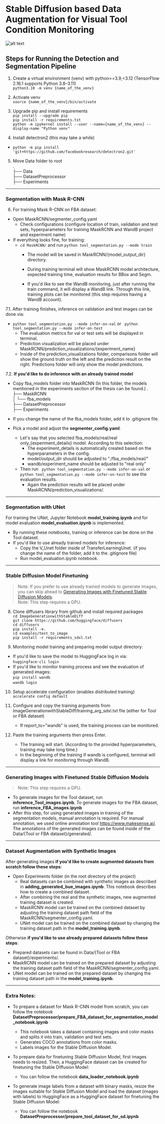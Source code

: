 # Stable Diffusion based Data Augmentation for Visual Tool Condition Monitoring
![alt text](system_arch.png)
## Steps for Running the Detection and Segmentation Pipeline
1. Create a virtual environment (venv) with python>=3.9,<3.12  (TensorFlow 2.16.1 supports Python 3.8–3.11) \
`` python3.10 -m venv {name_of_the_venv} ``

2. Activate venv \
`` source {name_of_the_venv}/bin/activate ``

3. Upgrade pip and install requirements \
`` pip install --upgrade pip `` \
`` pip install -r requirements.txt ``\
`` python -m ipykernel install --user --name={name_of_the_venv} --display-name "Python venv" ``

4. Install detectron2 (this may take a while)
- ``python -m pip install 'git+https://github.com/facebookresearch/detectron2.git' ``
5. Move Data folder to root \
. \
├── Data \
├── DatasetPreprocessor \
├── Experiments

----------------------
### Segmentation with Mask R-CNN
6. For training Mask R-CNN on FBA dataset:
- Open MaskRCNN/segmenter_config.yaml
    - Check configurations (configure location of train, validation and test sets, hyperparameters for training MaskRCNN and WandB project and experiment name)
- If everything looks fine, for training:
    - ``cd MaskRCNN/`` and run ``python tool_segmentation.py --mode train``
        - The model will be saved in MaskRCNN/{model_output_dir} directory.

        - During training terminal will show MaskRCNN model architecture, expected training time, evaluation results for BBox and Segm. 
        - If you'd like to see the WandB monitoring, just after running the train command, it will display a WandB link. Through this link, training plots can be monitored (this step requires having a WandB account).

7.1. After training finishes, inference on validation and test images can be done via:
- ``python tool_segmentation.py --mode infer-on-val`` or `` python tool_segmentation.py --mode infer-on-test``
    - The evaluation metrics for val or test sets will be displayed in terminal.
    - Prediction visualization will be placed under MaskRCNN/prediction_visualizations/{experiment_name}
    - Inside of the prediction_visualizations folder, comparisons folder will show the ground truth on the left and the prediction result on the right. Predictions folder will only show the model predictions.

7.2. **If you'd like to do inference with an already trained model**
- Copy fba_models folder into MaskRCNN (In this folder, the models mentioned in the experiments section of the thesis can be found.)
    .  
    ├── MaskRCNN  
    │   └── fba_models  
    ├── DatasetPreprocessor  
    ├── Experiments

- If you change the name of the fba_models folder, add it to .gitignore file.
- Pick a model and adjust the **segmenter_config.yaml**:
    - Let's say that you selected fba_models/real/real only_{experiment_details} model. According to this selection:
        - The experiment_details is automatically created based on the hyperparameters in the config. 
        - model/output_dir should be adjusted to "./fba_models/real/"
        - wandb/experiment_name should be adjusted to "real only" 
    - Then run `` python tool_segmentation.py --mode infer-on-val`` or `` python tool_segmentation.py --mode infer-on-test`` to see the evaluation results.     
        - Again the prediction results will be placed under MaskRCNN/prediction_visualizations/. 

----------------------
### Segmentation with UNet
For training the UNet, Jupyter Notebook **model_training.ipynb** and for model evaluation **model_evaluation.ipynb** is implemented.
- By running these notebooks, training or inference can be done on the Tool dataset.
- If you'd like to use already trained models for inference:
    - Copy the V_Unet folder inside of TransferLearningUnet. (if you change the name of the folder, add it to the .gitignore file)
    - Run model_evaluation.ipynb notebook.

-----------------------
### Stable Diffusion Model Finetuning
> Note: If you prefer to use already trained models to generate images, you can skip ahead to [Generating Images with Finetuned Stable Diffusion Models](#generating-images-with-finetuned-stable-diffusion-models). \
> Note: This step requires a GPU.
8. Clone diffusers library from github and install required packages \
    `` cd ImageGenerationwithStableDiff `` \
    `` git clone https://github.com/huggingface/diffusers `` \
    `` cd diffusers `` \
    `` pip install -e. `` \
    `` cd examples/text_to_image `` \
    `` pip install -r requirements_sdxl.txt `` 

9. Monitoring model training and preparing model output directory: 
- If you'd like to save the model to HuggingFace log in via: \
    `` huggingface-cli login ``
- If you'd like to monitor training process and see the evaluation of generated images: \
    `` pip install wandb ``\
    `` wandb login ``

10. Setup accelerate configuration (enables distributed training)\
    `` accelerate config default ``

11. Configure and copy the training arguments from ImageGenerationwithStableDiff/training_arg_sdxl.txt file (either for Tool or FBA dataset)
    - If report_to="wandb" is used, the training process can be monitored. 

12. Paste the training arguments then press Enter.
    - The training will start. (According to the provided hyperparameters, training may take long time.)
    - In the beginning of the training if wandb is configured, terminal will display a link for monitoring through WandB. 

--------------
### Generating Images with Finetuned Stable Diffusion Models
> Note: This step requires a GPU.
- To generate images for the Tool dataset, run **inference_Tool_images.ipynb**. To generate images for the FBA dataset, run **inference_FBA_images.ipynb**
- After this step, for using generated images in training of the segmentation models, manual annotation is required. For manual annotation, we used online annotation tool https://www.makesense.ai/. The annotations of the generated images can be found inside of the Data/{Tool or FBA dataset}/generated/.

--------------
### Dataset Augmentation with Synthetic Images
After generating images **if you'd like to create augmented datasets from scratch follow these steps**:
- Open Experiments folder (in the root directory of the project)
    - Real datasets can be combined with synthetic images as described in **adding_generated_bue_images.ipynb**. This notebook describes how to create a combined dataset. 
    - After combining the real and the synthetic images, new augmented training dataset is created. 
    - MaskRCNN model can be trained on the combined dataset by adjusting the training dataset path field of the MaskRCNN/segmenter_config.yaml. 
    - UNet model can be trained on the combined dataset by changing the training dataset path in the **model_training.ipynb**.

Otherwise **if you'd like to use already prepared datasets follow these steps**:
- Prepared datasets can be found in Data/{Tool or FBA dataset}/experiments/. 
- MaskRCNN model can be trained on the prepared dataset by adjusting the training dataset path field of the MaskRCNN/segmenter_config.yaml. 
- UNet model can be trained on the prepared dataset by changing the training dataset path in the **model_training.ipynb**.

--------------
### Extra Notes: 
- To prepare a dataset for Mask R-CNN model from scratch, you can follow the notebook **DatasetPreprocessor/prepare_FBA_dataset_for_segmentation_model_notebook.ipynb**
    - This notebook takes a dataset containing images and color masks and splits it into train, validation and test sets.
    - Generates COCO annotations from color masks.
    - Labels images for the Stable Diffusion Model.

- To prepare data for finetuning Stable Diffusion Model, first images needs to resized. Then, a HuggingFace dataset can be created for finetuning the Stable Diffusion Model:
    - You can follow the notebook **data_loader_notebook.ipynb**

- To generate image labels from a dataset with binary masks, resize the images suitable for Stable Diffusion Model and load the dataset (images with labels) to HuggingFace as a HuggingFace dataset for finetuning the Stable Diffusion Model:
    - You can follow the notebook **DatasetPreprocessor/prepare_tool_dataset_for_sd.ipynb**





